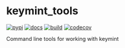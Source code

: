 # keymint_tools

[![pypi](https://img.shields.io/pypi/v/keymint_tools.svg?branch=master)](https://pypi.python.org/pypi/keymint_tools/)
[![docs](https://readthedocs.org/projects/keymint/badge/?version=latest)](https://readthedocs.org/projects/keymint)
[![build](https://travis-ci.org/keymint/keymint_tools.svg?branch=master)](https://travis-ci.org/osrf/keymint/keymint_tools)
[![codecov](https://codecov.io/github/keymint/keymint_tools/coverage.svg?branch=master)](https://codecov.io/github/keymint/keymint_tools?branch=master)

Command line tools for working with keymint

